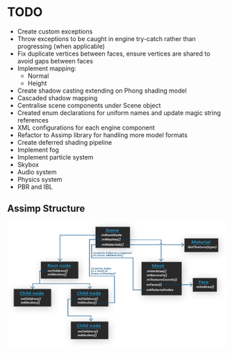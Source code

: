 # TODO

* Create custom exceptions
* Throw exceptions to be caught in engine try-catch rather than progressing (when applicable)
* Fix duplicate vertices between faces, ensure vertices are shared to avoid gaps between faces
* Implement mapping:
  * Normal
  * Height
* Create shadow casting extending on Phong shading model
* Cascaded shadow mapping
* Centralise scene components under Scene object
* Created enum declarations for uniform names and update magic string references
* XML configurations for each engine component
* Refactor to Assimp library for handling more model formats
* Create deferred shading pipeline
* Implement fog
* Implement particle system
* Skybox
* Audio system
* Physics system
* PBR and IBL

## Assimp Structure

![](docs/images/assimp_structure.png)